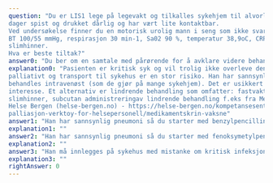 ```yaml
---
question: "Du er LIS1 lege på legevakt og tilkalles sykehjem til alvorlig dement mann på 92 år. Han har i siste
dager spist og drukket dårlig og har vært lite kontaktbar.
Ved undersøkelse finner du en motorisk urolig mann i seng som ikke svarer på tiltale.
BT 100/55 mmHg, respirasjon 30 min-1, Sa02 90 %, temperatur 38,9oC, CRP 150 mg/L (ref <5), tørre
slimhinner.
Hva er beste tiltak?"
answer0: "Du ber om en samtale med pårørende for å avklare videre behandlingsstrategi"
explanation0: "Pasienten er kritisk syk og vil trolig ikke overleve denne alvorlige infeksjonen. Han skal behandles
palliativt og transport til sykehus er en stor risiko. Han har sannsynlig pneumoni og må evt.
behandles intravenøst (som de gjør på mange sykehjem). Det er usikkert om det er i hans beste
interesse. Et alternativ er lindrende behandling som omfatter: fastvakt (pårørende), fukte
slimhinner, subcutan administreringav lindrende behandling f.eks fra Medikamentskrin vaksne -
Helse Bergen (helse-bergen.no) - https://helse-bergen.no/kompetansesenter-i-lindrandebehandling/
palliasjon-verktoy-for-helsepersonell/medikamentskrin-vaksne"
answer1: "Han har sannsynlig pneumoni så du starter med benzylpencillin 1.2 g x4 intravenøst"
explanation1: ""
answer2: "Han har sannsynlig pneumoni så du starter med fenoksymetylpencillin 1 g x4 per oralt"
explanation2: ""
answer3: "Han må innlegges på sykehus med mistanke om kritisk infeksjon"
explanation3: ""
rightAnswer: 0
---
```



